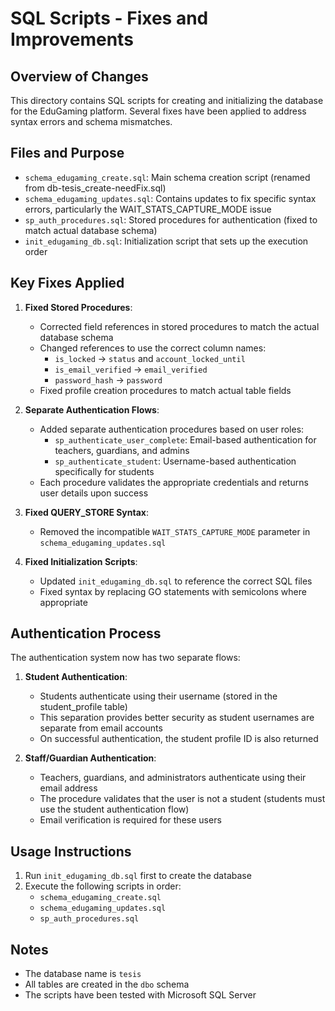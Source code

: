 # SQL Scripts - Fixes and Improvements

## Overview of Changes

This directory contains SQL scripts for creating and initializing the database for the EduGaming platform. Several fixes have been applied to address syntax errors and schema mismatches.

## Files and Purpose

- `schema_edugaming_create.sql`: Main schema creation script (renamed from db-tesis_create-needFix.sql)
- `schema_edugaming_updates.sql`: Contains updates to fix specific syntax errors, particularly the WAIT_STATS_CAPTURE_MODE issue
- `sp_auth_procedures.sql`: Stored procedures for authentication (fixed to match actual database schema)
- `init_edugaming_db.sql`: Initialization script that sets up the execution order

## Key Fixes Applied

1. **Fixed Stored Procedures**:
   - Corrected field references in stored procedures to match the actual database schema
   - Changed references to use the correct column names:
     - `is_locked` → `status` and `account_locked_until`
     - `is_email_verified` → `email_verified`
     - `password_hash` → `password`
   - Fixed profile creation procedures to match actual table fields

2. **Separate Authentication Flows**:
   - Added separate authentication procedures based on user roles:
     - `sp_authenticate_user_complete`: Email-based authentication for teachers, guardians, and admins
     - `sp_authenticate_student`: Username-based authentication specifically for students
   - Each procedure validates the appropriate credentials and returns user details upon success

3. **Fixed QUERY_STORE Syntax**:
   - Removed the incompatible `WAIT_STATS_CAPTURE_MODE` parameter in `schema_edugaming_updates.sql`

4. **Fixed Initialization Scripts**:
   - Updated `init_edugaming_db.sql` to reference the correct SQL files
   - Fixed syntax by replacing GO statements with semicolons where appropriate

## Authentication Process

The authentication system now has two separate flows:

1. **Student Authentication**:
   - Students authenticate using their username (stored in the student_profile table)
   - This separation provides better security as student usernames are separate from email accounts
   - On successful authentication, the student profile ID is also returned

2. **Staff/Guardian Authentication**:
   - Teachers, guardians, and administrators authenticate using their email address
   - The procedure validates that the user is not a student (students must use the student authentication flow)
   - Email verification is required for these users

## Usage Instructions

1. Run `init_edugaming_db.sql` first to create the database
2. Execute the following scripts in order:
   - `schema_edugaming_create.sql`
   - `schema_edugaming_updates.sql`
   - `sp_auth_procedures.sql`

## Notes

- The database name is `tesis`
- All tables are created in the `dbo` schema
- The scripts have been tested with Microsoft SQL Server 